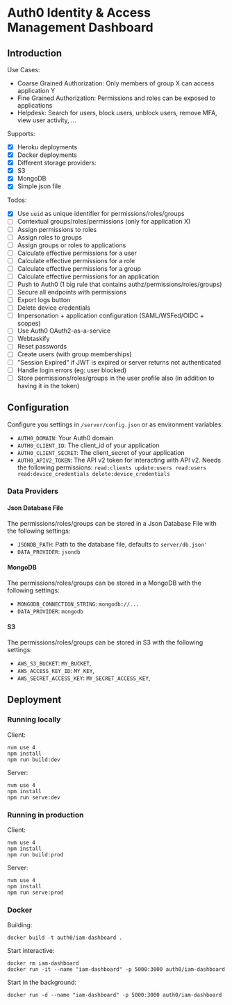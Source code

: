 # Auth0 Identity & Access Management Dashboard

## Introduction

Use Cases:

 - Coarse Grained Authorization: Only members of group X can access application Y
 - Fine Grained Authorization: Permissions and roles can be exposed to applications
 - Helpdesk: Search for users, block users, unblock users, remove MFA, view user activity, ...

Supports:

 - [x] Heroku deployments
 - [x] Docker deployments
 - [x] Different storage providers:
  - [x] S3
  - [x] MongoDB
  - [x] Simple json file

Todos:

 - [x] Use `uuid` as unique identifier for permissions/roles/groups
 - [ ] Contextual groups/roles/permissions (only for application X)
 - [ ] Assign permissions to roles
 - [ ] Assign roles to groups
 - [ ] Assign groups or roles to applications
 - [ ] Calculate effective permissions for a user
 - [ ] Calculate effective permissions for a role
 - [ ] Calculate effective permissions for a group
 - [ ] Calculate effective permissions for an application
 - [ ] Push to Auth0 (1 big rule that contains authz/permissions/roles/groups)
 - [ ] Secure all endpoints with permissions
 - [ ] Export logs button
 - [ ] Delete device credentials
 - [ ] Impersonation + application configuration (SAML/WSFed/OIDC + scopes)
 - [ ] Use Auth0 OAuth2-as-a-service
 - [ ] Webtaskify
 - [ ] Reset passwords
 - [ ] Create users (with group memberships)
 - [ ] "Session Expired" if JWT is expired or server returns not authenticated
 - [ ] Handle login errors (eg: user blocked)
 - [ ] Store permissions/roles/groups in the user profile also (in addition to having it in the token)

## Configuration

Configure you settings in `/server/config.json` or as environment variables:

 - `AUTH0_DOMAIN`: Your Auth0 domain
 - `AUTH0_CLIENT_ID`: The client_id of your application
 - `AUTH0_CLIENT_SECRET`: The client_secret of your application
 - `AUTH0_APIV2_TOKEN`: The API v2 token for interacting with API v2. Needs the following permissions: `read:clients update:users read:users read:device_credentials delete:device_credentials`

### Data Providers

#### Json Database File

The permissions/roles/groups can be stored in a Json Database File with the following settings:

 - `JSONDB_PATH`: Path to the database file, defaults to `server/db.json'`
 - `DATA_PROVIDER`: `jsondb`

#### MongoDB

The permissions/roles/groups can be stored in a MongoDB with the following settings:

 - `MONGODB_CONNECTION_STRING`: `mongodb://...`
 - `DATA_PROVIDER`: `mongodb`

#### S3

The permissions/roles/groups can be stored in S3 with the following settings:

 - `AWS_S3_BUCKET`: `MY_BUCKET`,
 - `AWS_ACCESS_KEY_ID`: `MY_KEY`,
 - `AWS_SECRET_ACCESS_KEY`: `MY_SECRET_ACCESS_KEY`,

## Deployment

### Running locally

Client:

```
nvm use 4
npm install
npm run build:dev
```

Server:

```
nvm use 4
npm install
npm run serve:dev
```

### Running in production

Client:

```
nvm use 4
npm install
npm run build:prod
```

Server:

```
nvm use 4
npm install
npm run serve:prod
```

### Docker

Building:

```
docker build -t auth0/iam-dashboard .
```

Start interactive:

```
docker rm iam-dashboard
docker run -it --name "iam-dashboard" -p 5000:3000 auth0/iam-dashboard
```

Start in the background:

```
docker run -d --name "iam-dashboard" -p 5000:3000 auth0/iam-dashboard
```
